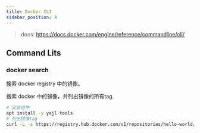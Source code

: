```yaml
---
title: Docker CLI
sidebar_position: 4
---
```


> docs: https://docs.docker.com/engine/reference/commandline/cli/


## Command Lits


### docker search

搜索 docker registry 中的镜像。


搜索 docker 中的镜像，并列出镜像的所有tag.


```bash
# 安装组件
apt install -y yajl-tools
# 列出镜像tag
curl -L -s https://registry.hub.docker.com/v1/repositories/hello-world/tags | json_reformat | grep -i name | awk '{print $2}' | sed 's/\"//g' | sort -u
```









